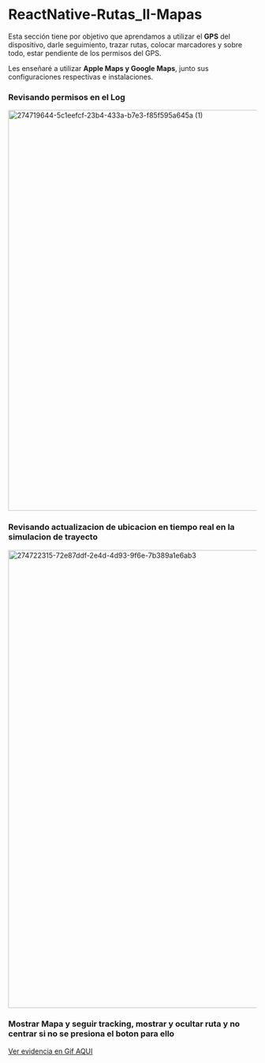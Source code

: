 # ReactNative-Rutas_II-Mapas

Esta sección tiene por objetivo que aprendamos a utilizar el **GPS** del dispositivo, darle seguimiento, trazar rutas, colocar marcadores y sobre todo, estar pendiente de los permisos del
GPS.

Les enseñaré a utilizar **Apple Maps y Google Maps**, junto sus configuraciones respectivas e instalaciones.

### Revisando permisos en el Log

<img width="813" alt="274719644-5c1eefcf-23b4-433a-b7e3-f85f595a645a (1)" src="https://github.com/manuelsalinas-mx/ReactNative-Samples/assets/110424672/490e0061-a76f-4aec-920a-afcbd8614146">


### Revisando actualizacion de ubicacion en tiempo real en la simulacion de trayecto

<img width="929" alt="274722315-72e87ddf-2e4d-4d93-9f6e-7b389a1e6ab3" src="https://github.com/manuelsalinas-mx/ReactNative-Samples/assets/110424672/6ab50d0d-2a25-4596-a1b8-526ab5c41533">



### Mostrar Mapa y seguir tracking, mostrar y ocultar ruta y no centrar si no se presiona el boton para ello
[Ver evidencia en Gif AQUI](https://drive.google.com/file/d/1cED4xMMVByc6ItgAarRq6wLuWfc5c-XV/view?usp=sharing)
